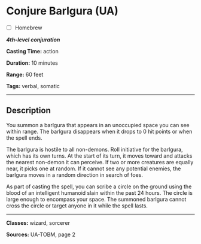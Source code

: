 # Conjure Barlgura (UA)

- [ ] Homebrew

***4th-level conjuration***

**Casting Time:** action

**Duration:** 10 minutes

**Range:** 60 feet

**Tags:** verbal, somatic

---

## Description
You summon a barlgura that appears in an unoccupied space you can see within range. The barlgura disappears when it drops to 0 hit points or when the spell ends.

The barlgura is hostile to all non-demons. Roll initiative for the barlgura, which has its own turns. At the start of its turn, it moves toward and attacks the nearest non-demon it can perceive. If two or more creatures are equally near, it picks one at random. If it cannot see any potential enemies, the barlgura moves in a random direction in search of foes.

As part of casting the spell, you can scribe a circle on the ground using the blood of an intelligent humanoid slain within the past 24 hours. The circle is large enough to encompass your space. The summoned barlgura cannot cross the circle or target anyone in it while the spell lasts.

---

**Classes:** wizard, sorcerer

**Sources:** UA-TOBM, page 2
